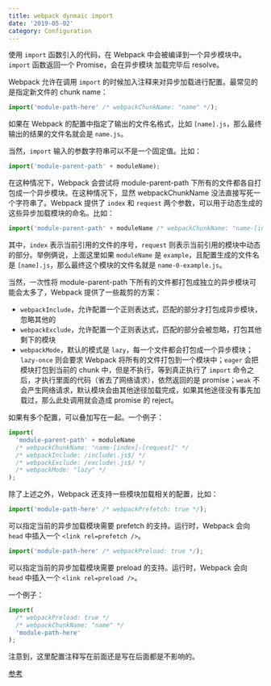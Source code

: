 ```yaml
---
title: webpack dynmaic import
date: '2019-05-02'
category: Configuration
---
```


使用 `import` 函数引入的代码，在 Webpack 中会被编译到一个异步模块中。`import` 函数返回一个 Promise，会在异步模块
加载完毕后 resolve。

Webpack 允许在调用 `import` 的时候加入注释来对异步加载进行配置。最常见的是指定新文件的 chunk name：

```javascript
import('module-path-here' /* webpackChunkName: "name" */);
```

如果在 Webpack 的配置中指定了输出的文件名格式，比如 `[name].js`，那么最终输出的结果的文件名就会是 `name.js`。

当然，`import` 输入的参数字符串可以不是一个固定值。比如：

```javascript
import('module-parent-path' + moduleName);
```

在这种情况下，Webpack 会尝试将 module-parent-path 下所有的文件都各自打包成一个异步模块。在这种情况下，显然 webpackChunkName 没法直接写死一个字符串了。Webpack 提供了 `index` 和 `request` 两个参数，可以用于动态生成的这些异步加载模块的命名。比如：

```javascript
import('module-parent-path' + moduleName /* webpackChunkName: "name-[index]-[request]" */);
```

其中，`index` 表示当前引用的文件的序号，`request` 则表示当前引用的模块中动态的部分。举例俩说，上面这里如果 `moduleName` 是 `example`，且配置生成的文件名是 `[name].js`，那么最终这个模块的文件名就是 `name-0-example.js`。

当然，一次性将 module-parent-path 下所有的文件都打包成独立的异步模块可能会太多了，Webpack 提供了一些裁剪的方案：

+ `webpackInclude`，允许配置一个正则表达式，匹配的部分才打包成异步模块，忽略其他的
+ `webpackExclude`，允许配置一个正则表达式，匹配的部分会被忽略，打包其他剩下的模块
+ `webpackMode`，默认的模式是 `lazy`，每一个文件都会打包成一个异步模块；`lazy-once` 则会要求 Webpack 将所有的文件打包到一个模块中；`eager` 会把模块打包到当前的 chunk 中，但是不执行，等到真正执行了 `import` 命令之后，才执行里面的代码（省去了网络请求），依然返回的是 promise；`weak` 不会产生网络请求，默认模块会由其他途径加载完成，如果其他途径没有事先加载过，那么此处调用就会造成 promise 的 reject。

如果有多个配置，可以叠加写在一起。一个例子：

```javascript
import(
  'module-parent-path' + moduleName
  /* webpackChunkName: "name-[index]-[request]" */
  /* webpackInclude: /include\.js$/ */
  /* webpackExclude: /exclude\.js$/ */
  /* webpackMode: "lazy" */
);
```

除了上述之外，Webpack 还支持一些模块加载相关的配置，比如：

```javascript
import('module-path-here' /* webpackPrefetch: true */);
```

可以指定当前的异步加载模块需要 prefetch 的支持。运行时，Webpack 会向 `head` 中插入一个 `<link rel=prefetch />`。

```javascript
import('module-path-here' /* webpackPreload: true */);
```

可以指定当前的异步加载模块需要 preload 的支持。运行时，Webpack 会向 `head` 中插入一个 `<link rel=preload />`。

一个例子：

```javascript
import(
  /* webpackPreload: true */
  /* webpackChunkName: "name" */
  'module-path-here'
);
```

注意到，这里配置注释写在前面还是写在后面都是不影响的。

[参考](https://wanago.io/2018/08/20/webpack-4-course-part-eight-dynamic-imports-with-prefetch-and-preload/)
